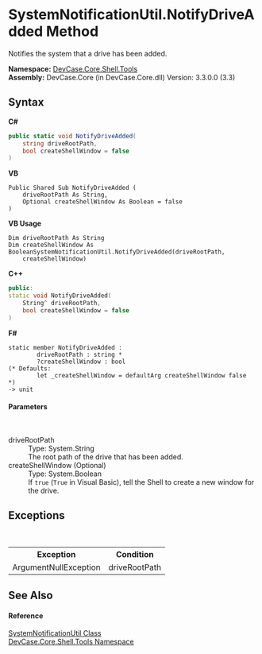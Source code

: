# SystemNotificationUtil.NotifyDriveAdded Method 
 

Notifies the system that a drive has been added.

**Namespace:**&nbsp;<a href="N_DevCase_Core_Shell_Tools">DevCase.Core.Shell.Tools</a><br />**Assembly:**&nbsp;DevCase.Core (in DevCase.Core.dll) Version: 3.3.0.0 (3.3)

## Syntax

**C#**<br />
``` C#
public static void NotifyDriveAdded(
	string driveRootPath,
	bool createShellWindow = false
)
```

**VB**<br />
``` VB
Public Shared Sub NotifyDriveAdded ( 
	driveRootPath As String,
	Optional createShellWindow As Boolean = false
)
```

**VB Usage**<br />
``` VB Usage
Dim driveRootPath As String
Dim createShellWindow As BooleanSystemNotificationUtil.NotifyDriveAdded(driveRootPath, 
	createShellWindow)
```

**C++**<br />
``` C++
public:
static void NotifyDriveAdded(
	String^ driveRootPath, 
	bool createShellWindow = false
)
```

**F#**<br />
``` F#
static member NotifyDriveAdded : 
        driveRootPath : string * 
        ?createShellWindow : bool 
(* Defaults:
        let _createShellWindow = defaultArg createShellWindow false
*)
-> unit 

```


#### Parameters
&nbsp;<dl><dt>driveRootPath</dt><dd>Type: System.String<br />The root path of the drive that has been added.</dd><dt>createShellWindow (Optional)</dt><dd>Type: System.Boolean<br />If `true` (`True` in Visual Basic), tell the Shell to create a new window for the drive.</dd></dl>

## Exceptions
&nbsp;<table><tr><th>Exception</th><th>Condition</th></tr><tr><td>ArgumentNullException</td><td>driveRootPath</td></tr></table>

## See Also


#### Reference
<a href="T_DevCase_Core_Shell_Tools_SystemNotificationUtil">SystemNotificationUtil Class</a><br /><a href="N_DevCase_Core_Shell_Tools">DevCase.Core.Shell.Tools Namespace</a><br />